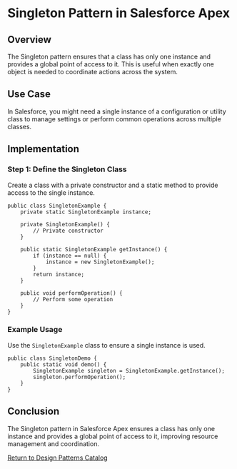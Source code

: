 
# Singleton Pattern in Salesforce Apex

## Overview
The Singleton pattern ensures that a class has only one instance and provides a global point of access to it. This is useful when exactly one object is needed to coordinate actions across the system.

## Use Case
In Salesforce, you might need a single instance of a configuration or utility class to manage settings or perform common operations across multiple classes.

## Implementation

### Step 1: Define the Singleton Class
Create a class with a private constructor and a static method to provide access to the single instance.

```apex
public class SingletonExample {
    private static SingletonExample instance;
    
    private SingletonExample() {
        // Private constructor
    }

    public static SingletonExample getInstance() {
        if (instance == null) {
            instance = new SingletonExample();
        }
        return instance;
    }

    public void performOperation() {
        // Perform some operation
    }
}
```

### Example Usage
Use the `SingletonExample` class to ensure a single instance is used.

```apex
public class SingletonDemo {
    public static void demo() {
        SingletonExample singleton = SingletonExample.getInstance();
        singleton.performOperation();
    }
}
```

## Conclusion
The Singleton pattern in Salesforce Apex ensures a class has only one instance and provides a global point of access to it, improving resource management and coordination.

[Return to Design Patterns Catalog](../README.md)
